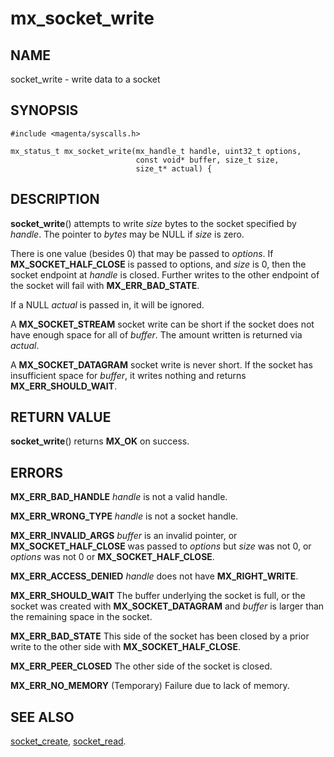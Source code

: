 # mx_socket_write

## NAME

socket_write - write data to a socket

## SYNOPSIS

```
#include <magenta/syscalls.h>

mx_status_t mx_socket_write(mx_handle_t handle, uint32_t options,
                            const void* buffer, size_t size,
                            size_t* actual) {
```

## DESCRIPTION

**socket_write**() attempts to write *size* bytes to the socket
specified by *handle*.  The pointer to *bytes* may be NULL if *size*
is zero.

There is one value (besides 0) that may be passed to *options*. If
**MX_SOCKET_HALF_CLOSE** is passed to options, and *size* is 0, then the
socket endpoint at *handle* is closed. Further writes to the other
endpoint of the socket will fail with **MX_ERR_BAD_STATE**.

If a NULL *actual* is passed in, it will be ignored.

A **MX_SOCKET_STREAM** socket write can be short if the socket does not
have enough space for all of *buffer*. The amount written is returned
via *actual*.

A **MX_SOCKET_DATAGRAM** socket write is never short. If the socket has
insufficient space for *buffer*, it writes nothing and returns
**MX_ERR_SHOULD_WAIT**.

## RETURN VALUE

**socket_write**() returns **MX_OK** on success.

## ERRORS

**MX_ERR_BAD_HANDLE**  *handle* is not a valid handle.

**MX_ERR_WRONG_TYPE**  *handle* is not a socket handle.

**MX_ERR_INVALID_ARGS**  *buffer* is an invalid pointer, or
**MX_SOCKET_HALF_CLOSE** was passed to *options* but *size* was
not 0, or *options* was not 0 or **MX_SOCKET_HALF_CLOSE**.

**MX_ERR_ACCESS_DENIED**  *handle* does not have **MX_RIGHT_WRITE**.

**MX_ERR_SHOULD_WAIT**  The buffer underlying the socket is full, or
the socket was created with **MX_SOCKET_DATAGRAM** and *buffer* is
larger than the remaining space in the socket.

**MX_ERR_BAD_STATE**  This side of the socket has been closed by a prior write
to the other side with **MX_SOCKET_HALF_CLOSE**.

**MX_ERR_PEER_CLOSED**  The other side of the socket is closed.

**MX_ERR_NO_MEMORY**  (Temporary) Failure due to lack of memory.

## SEE ALSO

[socket_create](socket_create.md),
[socket_read](socket_read.md).
